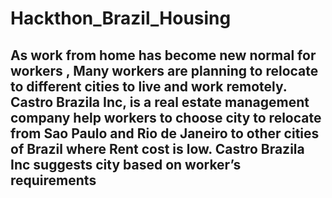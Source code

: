# Hackthon_Brazil_Housing

## As work from home has become new normal for workers , Many workers are planning to relocate to different cities to live and work remotely. Castro Brazila Inc, is a real estate management company help workers to choose city to relocate from Sao Paulo and Rio de Janeiro to other cities of Brazil where Rent cost is low. Castro Brazila Inc suggests city based on worker’s requirements


